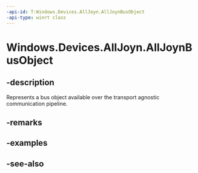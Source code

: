 ----api-id: T:Windows.Devices.AllJoyn.AllJoynBusObject
-api-type: winrt class
---<!-- Class syntax.public class AllJoynBusObject : Windows.Devices.AllJoyn.IAllJoynBusObject--># Windows.Devices.AllJoyn.AllJoynBusObject## -descriptionRepresents a bus object available over the transport agnostic communication pipeline.## -remarks## -examples## -see-also